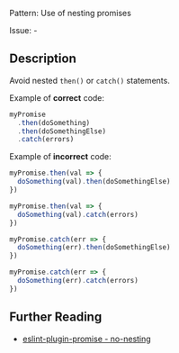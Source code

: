 Pattern: Use of nesting promises

Issue: -

## Description

Avoid nested `then()` or `catch()` statements.

Example of **correct** code:

```js
myPromise
  .then(doSomething)
  .then(doSomethingElse)
  .catch(errors)
```

Example of **incorrect** code:

```js
myPromise.then(val => {
  doSomething(val).then(doSomethingElse)
})

myPromise.then(val => {
  doSomething(val).catch(errors)
})

myPromise.catch(err => {
  doSomething(err).then(doSomethingElse)
})

myPromise.catch(err => {
  doSomething(err).catch(errors)
})
```

## Further Reading

* [eslint-plugin-promise - no-nesting](https://github.com/xjamundx/eslint-plugin-promise/blob/master/docs/rules/no-nesting.md)